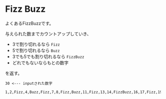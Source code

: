 # Fizz Buzz

よくあるFizzBuzzです。

与えられた数までカウントアップしていき、

- 3で割り切れるなら `Fizz`
- 5で割り切れるなら `Buzz`
- 3でも5でも割り切れるなら `FizzBuzz`
- どれでもないならもとの数字

を返す。

```
30 <--- inputされた数字

1,2,Fizz,4,Buzz,Fizz,7,8,Fizz,Buzz,11,Fizz,13,14,FizzBuzz,16,17,Fizz,19,Buzz,Fizz,22,23,Fizz,Buzz,26,Fizz,28,29,FizzBuzz
```
